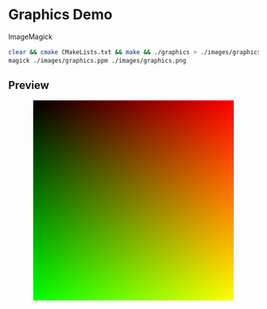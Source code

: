 # Graphics Demo

ImageMagick

```sh
clear && cmake CMakeLists.txt && make && ./graphics > ./images/graphics.ppm
magick ./images/graphics.ppm ./images/graphics.png
```

<!-- PROJECT PREVIEW -->
## Preview
<p align="center">
  <img src="images/graphics.png"
  width = "80%"
  alt = "Current capabilities of the raytracer."
  />
</p>